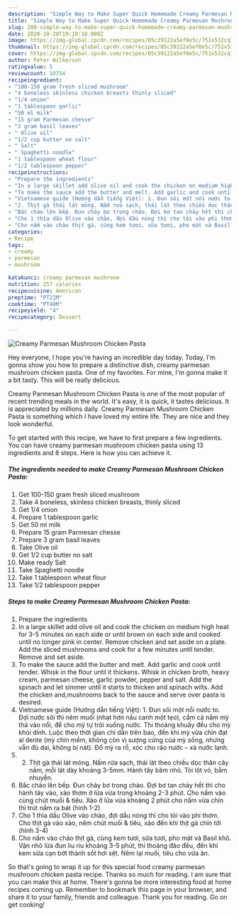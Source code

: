 ```yaml
---
description: "Simple Way to Make Super Quick Homemade Creamy Parmesan Mushroom Chicken Pasta"
title: "Simple Way to Make Super Quick Homemade Creamy Parmesan Mushroom Chicken Pasta"
slug: 280-simple-way-to-make-super-quick-homemade-creamy-parmesan-mushroom-chicken-pasta
date: 2020-10-28T19:19:18.008Z
image: https://img-global.cpcdn.com/recipes/05c39122a5ef0e5c/751x532cq70/creamy-parmesan-mushroom-chicken-pasta-recipe-main-photo.jpg
thumbnail: https://img-global.cpcdn.com/recipes/05c39122a5ef0e5c/751x532cq70/creamy-parmesan-mushroom-chicken-pasta-recipe-main-photo.jpg
cover: https://img-global.cpcdn.com/recipes/05c39122a5ef0e5c/751x532cq70/creamy-parmesan-mushroom-chicken-pasta-recipe-main-photo.jpg
author: Peter Wilkerson
ratingvalue: 5
reviewcount: 10754
recipeingredient:
- "100-150 gram fresh sliced mushroom"
- "4 boneless skinless chicken breasts thinly sliced"
- "1/4 onion"
- "1 tablespoon garlic"
- "50 ml milk"
- "15 gram Parmesan chesse"
- "3 gram basil leaves"
- " Olive oil"
- "1/2 cup butter no salt"
- " Salt"
- " Spaghetti noodle"
- "1 tablespoon wheat flour"
- "1/2 tablespoon pepper"
recipeinstructions:
- "Prepare the ingredients"
- "In a large skillet add olive oil and cook the chicken on medium high heat for 3-5 minutes on each side or until brown on each side and cooked until no longer pink in center. Remove chicken and set aside on a plate. Add the sliced mushrooms and cook for a few minutes until tender. Remove and set aside."
- "To make the sauce add the butter and melt. Add garlic and cook until tender. Whisk in the flour until it thickens. Whisk in chicken broth, heavy cream, parmesan cheese, garlic powder, pepper and salt. Add the spinach and let simmer until it starts to thicken and spinach wilts. Add the chicken and,mushrooms back to the sauce and serve over pasta is desired."
- "Vietnamese guide (Hướng dẫn tiếng Việt): 1. Đun sôi một nồi nước to. Đợi nước sôi thì nêm muối (nhạt hơn nấu canh một tẹo), cầm cả nắm mỳ thả vào nồi, để cho mỳ tự trôi xuống nước. Thi thoảng khuấy đều cho mỳ khỏi dính. Luộc theo thời gian chỉ dẫn trên bao, đến khi mỳ vừa chín đạt al dente (mỳ chín mềm, không còn vị sượng cứng của mỳ sống, nhưng vẫn đủ dai, không bị nát). Đổ mỳ ra rổ, xóc cho ráo nước – xả nước lạnh."
- "2. Thịt gà thái lát mỏng. Nấm rửa sạch, thái lát theo chiều dọc thân cây nấm, mỗi lát dày khoảng 3-5mm. Hành tây băm nhỏ. Tỏi lột vỏ, bằm nhuyễn."
- "Bắc chảo lên bếp. Đun chảy bơ trong chảo. Đợi bơ tan chảy hết thì cho hành tây vào, xào thơm ở lửa vừa trong khoảng 2-3 phút. Cho nấm vào cùng chút muối &amp; tiêu. Xào ở lửa vừa khoảng 2 phút cho nấm vừa chín thì trút nấm ra bát (hình 1-2)"
- "Cho 1 thìa dầu Olive vào chảo, đợi dầu nóng thì cho tỏi vào phi thơm. Cho thịt gà vào xào, nêm chút muối &amp; tiêu, xào đến khi thịt gà chín tới (hình 3-4)"
- "Cho nấm vào chảo thịt gà, cùng kem tươi, sữa tươi, pho mát và Basil khô. Vặn nhỏ lửa đun liu riu khoảng 3-5 phút, thi thoảng đảo đều, đến khi kem sữa cạn bớt thành sốt hơi sệt. Nêm lại muối, tiêu cho vừa ăn."
categories:
- Recipe
tags:
- creamy
- parmesan
- mushroom

katakunci: creamy parmesan mushroom 
nutrition: 257 calories
recipecuisine: American
preptime: "PT21M"
cooktime: "PT40M"
recipeyield: "4"
recipecategory: Dessert

---
```



![Creamy Parmesan Mushroom Chicken Pasta](https://img-global.cpcdn.com/recipes/05c39122a5ef0e5c/751x532cq70/creamy-parmesan-mushroom-chicken-pasta-recipe-main-photo.jpg)

Hey everyone, I hope you're having an incredible day today. Today, I'm gonna show you how to prepare a distinctive dish, creamy parmesan mushroom chicken pasta. One of my favorites. For mine, I'm gonna make it a bit tasty. This will be really delicious.

Creamy Parmesan Mushroom Chicken Pasta is one of the most popular of recent trending meals in the world. It's easy, it is quick, it tastes delicious. It is appreciated by millions daily. Creamy Parmesan Mushroom Chicken Pasta is something which I have loved my entire life. They are nice and they look wonderful.




To get started with this recipe, we have to first prepare a few ingredients. You can have creamy parmesan mushroom chicken pasta using 13 ingredients and 8 steps. Here is how you can achieve it.

<!--inarticleads1-->

##### The ingredients needed to make Creamy Parmesan Mushroom Chicken Pasta:

1. Get 100-150 gram fresh sliced mushroom
1. Take 4 boneless, skinless chicken breasts, thinly sliced
1. Get 1/4 onion
1. Prepare 1 tablespoon garlic
1. Get 50 ml milk
1. Prepare 15 gram Parmesan chesse
1. Prepare 3 gram basil leaves
1. Take  Olive oil
1. Get 1/2 cup butter no salt
1. Make ready  Salt
1. Take  Spaghetti noodle
1. Take 1 tablespoon wheat flour
1. Take 1/2 tablespoon pepper




<!--inarticleads2-->

##### Steps to make Creamy Parmesan Mushroom Chicken Pasta:

1. Prepare the ingredients
1. In a large skillet add olive oil and cook the chicken on medium high heat for 3-5 minutes on each side or until brown on each side and cooked until no longer pink in center. Remove chicken and set aside on a plate. Add the sliced mushrooms and cook for a few minutes until tender. Remove and set aside.
1. To make the sauce add the butter and melt. Add garlic and cook until tender. Whisk in the flour until it thickens. Whisk in chicken broth, heavy cream, parmesan cheese, garlic powder, pepper and salt. Add the spinach and let simmer until it starts to thicken and spinach wilts. Add the chicken and,mushrooms back to the sauce and serve over pasta is desired.
1. Vietnamese guide (Hướng dẫn tiếng Việt): 1. Đun sôi một nồi nước to. Đợi nước sôi thì nêm muối (nhạt hơn nấu canh một tẹo), cầm cả nắm mỳ thả vào nồi, để cho mỳ tự trôi xuống nước. Thi thoảng khuấy đều cho mỳ khỏi dính. Luộc theo thời gian chỉ dẫn trên bao, đến khi mỳ vừa chín đạt al dente (mỳ chín mềm, không còn vị sượng cứng của mỳ sống, nhưng vẫn đủ dai, không bị nát). Đổ mỳ ra rổ, xóc cho ráo nước – xả nước lạnh.
1. 2. Thịt gà thái lát mỏng. Nấm rửa sạch, thái lát theo chiều dọc thân cây nấm, mỗi lát dày khoảng 3-5mm. Hành tây băm nhỏ. Tỏi lột vỏ, bằm nhuyễn.
1. Bắc chảo lên bếp. Đun chảy bơ trong chảo. Đợi bơ tan chảy hết thì cho hành tây vào, xào thơm ở lửa vừa trong khoảng 2-3 phút. Cho nấm vào cùng chút muối &amp; tiêu. Xào ở lửa vừa khoảng 2 phút cho nấm vừa chín thì trút nấm ra bát (hình 1-2)
1. Cho 1 thìa dầu Olive vào chảo, đợi dầu nóng thì cho tỏi vào phi thơm. Cho thịt gà vào xào, nêm chút muối &amp; tiêu, xào đến khi thịt gà chín tới (hình 3-4)
1. Cho nấm vào chảo thịt gà, cùng kem tươi, sữa tươi, pho mát và Basil khô. Vặn nhỏ lửa đun liu riu khoảng 3-5 phút, thi thoảng đảo đều, đến khi kem sữa cạn bớt thành sốt hơi sệt. Nêm lại muối, tiêu cho vừa ăn.




So that's going to wrap it up for this special food creamy parmesan mushroom chicken pasta recipe. Thanks so much for reading. I am sure that you can make this at home. There's gonna be more interesting food at home recipes coming up. Remember to bookmark this page in your browser, and share it to your family, friends and colleague. Thank you for reading. Go on get cooking!
